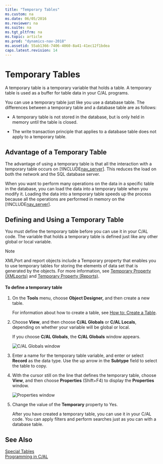 ```yaml
---
title: "Temporary Tables"
ms.custom: na
ms.date: 06/05/2016
ms.reviewer: na
ms.suite: na
ms.tgt_pltfrm: na
ms.topic: article
ms.prod: "dynamics-nav-2018"
ms.assetid: 55ab1366-7406-4060-8a41-41ec12f1bdea
caps.latest.revision: 14
---
```

# Temporary Tables
A temporary table is a temporary variable that holds a table. A temporary table is used as a buffer for table data in your C/AL programs.  

 You can use a temporary table just like you use a database table. The differences between a temporary table and a database table are as follows:  

-   A temporary table is not stored in the database, but is only held in memory until the table is closed.  

-   The write transaction principle that applies to a database table does not apply to a temporary table.  

## Advantage of a Temporary Table  
 The advantage of using a temporary table is that all the interaction with a temporary table occurs on [!INCLUDE[nav_server](includes/nav_server_md.md)]. This reduces the load on both the network and the SQL database server.  

 When you want to perform many operations on the data in a specific table in the database, you can load the data into a temporary table when you modify it. Loading the data into a temporary table speeds up the process because all the operations are performed in memory on the [!INCLUDE[nav_server](includes/nav_server_md.md)].  

## Defining and Using a Temporary Table  
 You must define the temporary table before you can use it in your C/AL code. The variable that holds a temporary table is defined just like any other global or local variable.  

> [!NOTE]  
>  XMLPort and report objects include a Temporary property that enables you to use temporary tables for storing the elements of data set that is generated by the objects. For more information, see [Temporary Property \(XMLports\)](Temporary-Property--XMLports-.md) and [Temporary Property \(Reports\)](Temporary-Property--Reports-.md).  

#### To define a temporary table  

1. On the **Tools** menu, choose **Object Designer,** and then create a new table.  

    For information about how to create a table, see [How to: Create a Table](How-to--Create-a-Table.md).  

2. Choose **View**, and then choose **C/AL Globals** or **C/AL Locals**, depending on whether your variable will be global or local.  

    If you choose **C/AL Globals**, the **C/AL Globals** window appears.  

    ![C&#47;AL Globals window](media/NAV_ADG_8_Table_31.png "NAV\_ADG\_8\_Table\_31")  

3. Enter a name for the temporary table variable, and enter or select **Record** as the data type. Use the up arrow in the **Subtype** field to select the table to copy.  

4. With the cursor still on the line that defines the temporary table, choose **View**, and then choose **Properties** \(Shift+F4\) to display the **Properties** window.  

    ![Properties window](media/NAV_ADG_8_Table_32.png "NAV\_ADG\_8\_Table\_32")  

5. Change the value of the **Temporary** property to Yes.  

   After you have created a temporary table, you can use it in your C/AL code. You can apply filters and perform searches just as you can with a database table.  

## See Also  
 [Special Tables](Special-Tables.md)   
 [Programming in C/AL](Programming-in-C-AL.md)
